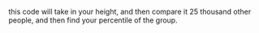 this code will take in your height, and then compare it 25 thousand other people, and then find your percentile of the group.

